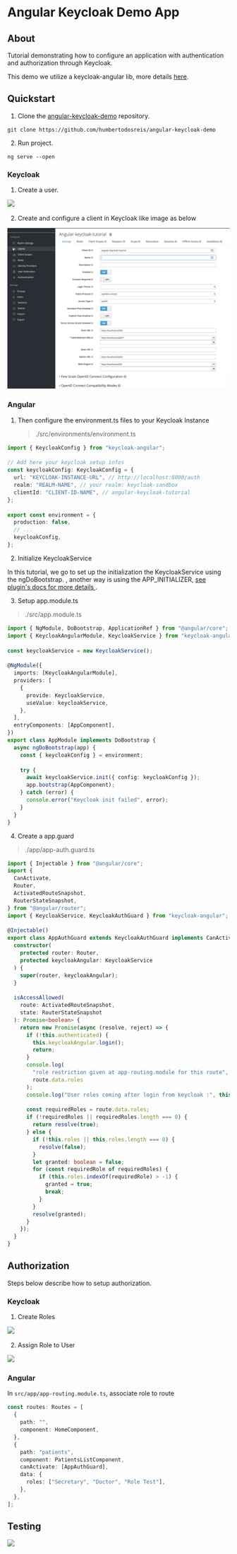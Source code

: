 # Angular Keycloak Demo App

## About

Tutorial demonstrating how to configure an application with authentication and authorization through Keycloak.

This demo we utilize a keycloak-angular lib, more details [here](https://github.com/mauriciovigolo/keycloak-angular).

## Quickstart

1.  Clone the [angular-keycloak-demo](https://github.com/humbertodosreis/angular-keycloak-demo) repository.

```
git clone https://github.com/humbertodosreis/angular-keycloak-demo
```

2.  Run project.

```
ng serve --open
```

### Keycloak

1. Create a user.

![](./docs/images/keycloak-create-user.gif)

2. Create and configure a client in Keycloak like image as below

![keycloak-account-scope](./docs/images/keycloak-client-config.png)

### Angular

1. Then configure the environment.ts files to your Keycloak Instance
   > ./src/environments/environment.ts

```typescript
import { KeycloakConfig } from "keycloak-angular";

// Add here your keycloak setup infos
const keycloakConfig: KeycloakConfig = {
  url: "KEYCLOAK-INSTANCE-URL", // http://localhost:8080/auth
  realm: "REALM-NAME", // your realm: keycloak-sandbox
  clientId: "CLIENT-ID-NAME", // angular-keycloak-tutorial
};

export const environment = {
  production: false,
  // ...
  keycloakConfig,
};
```

2. Initialize KeycloakService

In this tutorial, we go to set up the initialization the KeycloakService using the ngDoBootstrap.
, another way is using the APP_INITIALIZER, [see plugin's docs for more details
](https://github.com/mauriciovigolo/keycloak-angular#setup).

3. Setup app.module.ts

> ./src/app.module.ts

```typescript
import { NgModule, DoBootstrap, ApplicationRef } from "@angular/core";
import { KeycloakAngularModule, KeycloakService } from "keycloak-angular";

const keycloakService = new KeycloakService();

@NgModule({
  imports: [KeycloakAngularModule],
  providers: [
    {
      provide: KeycloakService,
      useValue: keycloakService,
    },
  ],
  entryComponents: [AppComponent],
})
export class AppModule implements DoBootstrap {
  async ngDoBootstrap(app) {
    const { keycloakConfig } = environment;

    try {
      await keycloakService.init({ config: keycloakConfig });
      app.bootstrap(AppComponent);
    } catch (error) {
      console.error("Keycloak init failed", error);
    }
  }
}
```

4. Create a app.guard

> ./app/app-auth.guard.ts

```typescript
import { Injectable } from "@angular/core";
import {
  CanActivate,
  Router,
  ActivatedRouteSnapshot,
  RouterStateSnapshot,
} from "@angular/router";
import { KeycloakService, KeycloakAuthGuard } from "keycloak-angular";

@Injectable()
export class AppAuthGuard extends KeycloakAuthGuard implements CanActivate {
  constructor(
    protected router: Router,
    protected keycloakAngular: KeycloakService
  ) {
    super(router, keycloakAngular);
  }

  isAccessAllowed(
    route: ActivatedRouteSnapshot,
    state: RouterStateSnapshot
  ): Promise<boolean> {
    return new Promise(async (resolve, reject) => {
      if (!this.authenticated) {
        this.keycloakAngular.login();
        return;
      }
      console.log(
        "role restriction given at app-routing.module for this route",
        route.data.roles
      );
      console.log("User roles coming after login from keycloak :", this.roles);

      const requiredRoles = route.data.roles;
      if (!requiredRoles || requiredRoles.length === 0) {
        return resolve(true);
      } else {
        if (!this.roles || this.roles.length === 0) {
          resolve(false);
        }
        let granted: boolean = false;
        for (const requiredRole of requiredRoles) {
          if (this.roles.indexOf(requiredRole) > -1) {
            granted = true;
            break;
          }
        }
        resolve(granted);
      }
    });
  }
}
```

## Authorization

Steps below describe how to setup authorization.

### Keycloak

1. Create Roles

![](./docs/images/keycloak-keycloak-create-roles.gif)

2. Assign Role to User

![](./docs/images/keycloak-keycloak-assign-roles.gif)

### Angular

In `src/app/app-routing.module.ts`, associate role to route

```typescript
const routes: Routes = [
  {
    path: "",
    component: HomeComponent,
  },
  {
    path: "patients",
    component: PatientsListComponent,
    canActivate: [AppAuthGuard],
    data: {
      roles: ["Secretary", "Doctor", "Role Test"],
    },
  },
];
```

## Testing

![](./docs/images/testing.gif)
